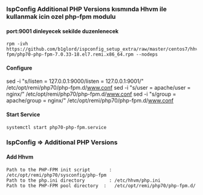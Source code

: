 ### IspConfig Additional PHP Versions kısmında Hhvm ile kullanmak icin ozel php-fpm modulu
#### port:9001 dinleyecek sekilde duzenlenecek

```
rpm -ivh https://github.com/b1glord/ispconfig_setup_extra/raw/master/centos7/hhvm-fpm/php70-php-fpm-7.0.33-18.el7.remi.x86_64.rpm --nodeps
```
#### Configure 
sed -i "s/listen = 127.0.0.1:9000/listen = 127.0.0.1:9001/" /etc/opt/remi/php70/php-fpm.d/www.conf
sed -i "s/user = apache/user = nginx/" /etc/opt/remi/php70/php-fpm.d/www.conf
sed -i "s/group = apache/group = nginx/" /etc/opt/remi/php70/php-fpm.d/www.conf

#### Start Service
```
systemctl start php70-php-fpm.service
```



### IspConfig => Additional PHP Versions
#### Add Hhvm
```
Path to the PHP-FPM init script 	  :	/etc/opt/remi/php70/sysconfig/php-fpm
Path to the php.ini directory   	  :	/etc/hhvm/php.ini
Path to the PHP-FPM pool directory	:	/etc/opt/remi/php70/php-fpm.d/
```
